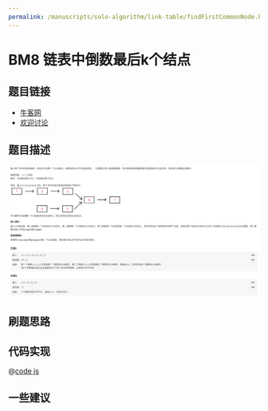 ```yaml
---
permalink: /manuscripts/solo-algorithm/link-table/findFirstCommonNode.html
---
```

# BM8 链表中倒数最后k个结点




## 题目链接

- [牛客网](https://www.nowcoder.com/share/jump/8484115461694594781904)
- [欢迎讨论]()

## 题目描述

![反转链表.png](../images/findFirstCommonNode.png)



## 刷题思路

## 代码实现

@[code js](@code/algorithm/interview-101/findFirstCommonNode.js)


## 一些建议